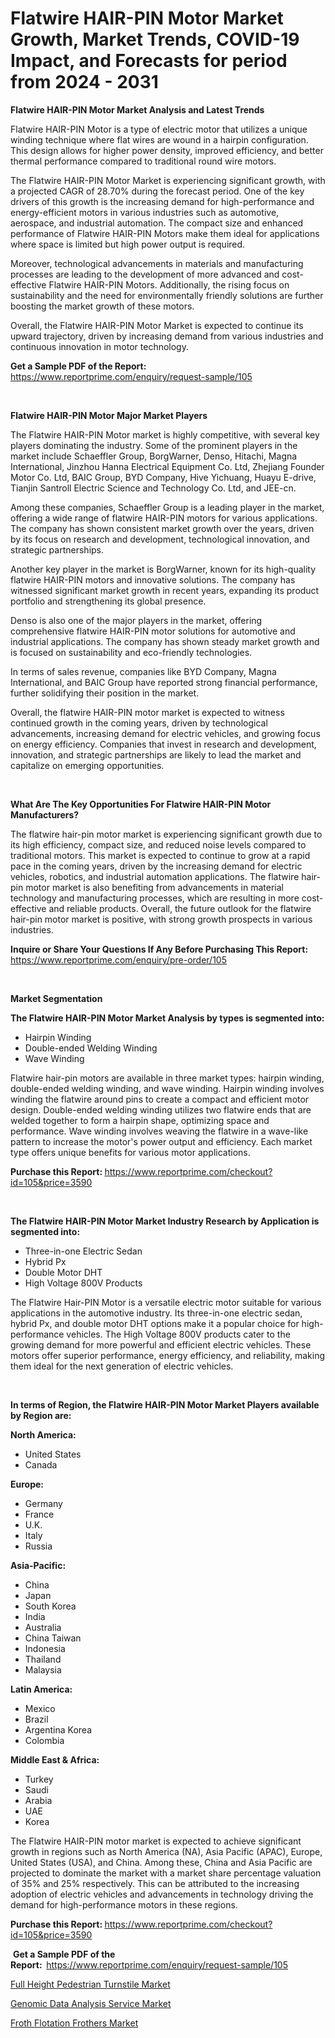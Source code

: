 <p><h1>Flatwire HAIR-PIN Motor Market Growth, Market Trends, COVID-19 Impact, and Forecasts for period from 2024 - 2031</h1></p><p><strong>Flatwire HAIR-PIN Motor Market Analysis and Latest Trends</strong></p>
<p><p>Flatwire HAIR-PIN Motor is a type of electric motor that utilizes a unique winding technique where flat wires are wound in a hairpin configuration. This design allows for higher power density, improved efficiency, and better thermal performance compared to traditional round wire motors.</p><p>The Flatwire HAIR-PIN Motor Market is experiencing significant growth, with a projected CAGR of 28.70% during the forecast period. One of the key drivers of this growth is the increasing demand for high-performance and energy-efficient motors in various industries such as automotive, aerospace, and industrial automation. The compact size and enhanced performance of Flatwire HAIR-PIN Motors make them ideal for applications where space is limited but high power output is required.</p><p>Moreover, technological advancements in materials and manufacturing processes are leading to the development of more advanced and cost-effective Flatwire HAIR-PIN Motors. Additionally, the rising focus on sustainability and the need for environmentally friendly solutions are further boosting the market growth of these motors.</p><p>Overall, the Flatwire HAIR-PIN Motor Market is expected to continue its upward trajectory, driven by increasing demand from various industries and continuous innovation in motor technology.</p></p>
<p><strong>Get a Sample PDF of the Report:&nbsp;</strong> <a href="https://www.reportprime.com/enquiry/request-sample/105">https://www.reportprime.com/enquiry/request-sample/105</a></p>
<p>&nbsp;</p>
<p><strong>Flatwire HAIR-PIN Motor Major Market Players</strong></p>
<p><p>The Flatwire HAIR-PIN Motor market is highly competitive, with several key players dominating the industry. Some of the prominent players in the market include Schaeffler Group, BorgWarner, Denso, Hitachi, Magna International, Jinzhou Hanna Electrical Equipment Co. Ltd, Zhejiang Founder Motor Co. Ltd, BAIC Group, BYD Company, Hive Yichuang, Huayu E-drive, Tianjin Santroll Electric Science and Technology Co. Ltd, and JEE-cn.</p><p>Among these companies, Schaeffler Group is a leading player in the market, offering a wide range of flatwire HAIR-PIN motors for various applications. The company has shown consistent market growth over the years, driven by its focus on research and development, technological innovation, and strategic partnerships.</p><p>Another key player in the market is BorgWarner, known for its high-quality flatwire HAIR-PIN motors and innovative solutions. The company has witnessed significant market growth in recent years, expanding its product portfolio and strengthening its global presence.</p><p>Denso is also one of the major players in the market, offering comprehensive flatwire HAIR-PIN motor solutions for automotive and industrial applications. The company has shown steady market growth and is focused on sustainability and eco-friendly technologies.</p><p>In terms of sales revenue, companies like BYD Company, Magna International, and BAIC Group have reported strong financial performance, further solidifying their position in the market.</p><p>Overall, the flatwire HAIR-PIN motor market is expected to witness continued growth in the coming years, driven by technological advancements, increasing demand for electric vehicles, and growing focus on energy efficiency. Companies that invest in research and development, innovation, and strategic partnerships are likely to lead the market and capitalize on emerging opportunities.</p></p>
<p>&nbsp;</p>
<p><strong>What Are The Key Opportunities For Flatwire HAIR-PIN Motor Manufacturers?</strong></p>
<p><p>The flatwire hair-pin motor market is experiencing significant growth due to its high efficiency, compact size, and reduced noise levels compared to traditional motors. This market is expected to continue to grow at a rapid pace in the coming years, driven by the increasing demand for electric vehicles, robotics, and industrial automation applications. The flatwire hair-pin motor market is also benefiting from advancements in material technology and manufacturing processes, which are resulting in more cost-effective and reliable products. Overall, the future outlook for the flatwire hair-pin motor market is positive, with strong growth prospects in various industries.</p></p>
<p><strong>Inquire or Share Your Questions If Any Before Purchasing This Report:</strong> <a href="https://www.reportprime.com/enquiry/pre-order/105">https://www.reportprime.com/enquiry/pre-order/105</a></p>
<p>&nbsp;</p>
<p><strong>Market Segmentation</strong></p>
<p><strong>The Flatwire HAIR-PIN Motor Market Analysis by types is segmented into:</strong></p>
<p><ul><li>Hairpin Winding</li><li>Double-ended Welding Winding</li><li>Wave Winding</li></ul></p>
<p><p>Flatwire hair-pin motors are available in three market types: hairpin winding, double-ended welding winding, and wave winding. Hairpin winding involves winding the flatwire around pins to create a compact and efficient motor design. Double-ended welding winding utilizes two flatwire ends that are welded together to form a hairpin shape, optimizing space and performance. Wave winding involves weaving the flatwire in a wave-like pattern to increase the motor's power output and efficiency. Each market type offers unique benefits for various motor applications.</p></p>
<p><strong>Purchase this Report:&nbsp;</strong><a href="https://www.reportprime.com/checkout?id=105&price=3590">https://www.reportprime.com/checkout?id=105&price=3590</a></p>
<p>&nbsp;</p>
<p><strong>The Flatwire HAIR-PIN Motor Market Industry Research by Application is segmented into:</strong></p>
<p><ul><li>Three-in-one Electric Sedan</li><li>Hybrid Px</li><li>Double Motor DHT</li><li>High Voltage 800V Products</li></ul></p>
<p><p>The Flatwire Hair-PIN Motor is a versatile electric motor suitable for various applications in the automotive industry. Its three-in-one electric sedan, hybrid Px, and double motor DHT options make it a popular choice for high-performance vehicles. The High Voltage 800V products cater to the growing demand for more powerful and efficient electric vehicles. These motors offer superior performance, energy efficiency, and reliability, making them ideal for the next generation of electric vehicles.</p></p>
<p>&nbsp;</p>
<p><strong>In terms of Region, the Flatwire HAIR-PIN Motor Market Players available by Region are:</strong></p>
<p>
    <p> <strong> North America: </strong>
        <ul>
            <li>United States</li>
            <li>Canada</li>
        </ul>
        </p> 
    <p> <strong> Europe: </strong>
        <ul>
            <li>Germany</li>
            <li>France</li>
            <li>U.K.</li>
            <li>Italy</li>
            <li>Russia</li>
        </ul>
        </p> 
    <p> <strong> Asia-Pacific: </strong>
        <ul>
            <li>China</li>
            <li>Japan</li>
            <li>South Korea</li>
            <li>India</li>
            <li>Australia</li>
            <li>China Taiwan</li>
            <li>Indonesia</li>
            <li>Thailand</li>
            <li>Malaysia</li>
        </ul>
        </p> 
    <p> <strong> Latin America: </strong>
        <ul>
            <li>Mexico</li>
            <li>Brazil</li>
            <li>Argentina Korea</li>
            <li>Colombia</li>
        </ul>
        </p> 
    <p> <strong> Middle East & Africa: </strong>
        <ul>
            <li>Turkey</li>
            <li>Saudi</li>
            <li>Arabia</li>
            <li>UAE</li>
            <li>Korea</li>
        </ul>
    </p>
    </p>
<p><p>The Flatwire HAIR-PIN motor market is expected to achieve significant growth in regions such as North America (NA), Asia Pacific (APAC), Europe, United States (USA), and China. Among these, China and Asia Pacific are projected to dominate the market with a market share percentage valuation of 35% and 25% respectively. This can be attributed to the increasing adoption of electric vehicles and advancements in technology driving the demand for high-performance motors in these regions.</p></p>
<p><strong>Purchase this Report: </strong><a href="https://www.reportprime.com/checkout?id=105&price=3590">https://www.reportprime.com/checkout?id=105&price=3590</a></p>
<p>&nbsp;<strong>Get a Sample PDF of the Report:&nbsp;&nbsp;</strong><a href="https://www.reportprime.com/enquiry/request-sample/105">https://www.reportprime.com/enquiry/request-sample/105</a></p>
<p><strong></strong></p>
<p><p><a href="https://view.publitas.com/reportprime-1/decoding-the-full-height-pedestrian-turnstile-market-a-deep-dive-into-the-latest-market-trends-market-segmentation-and-competitive-analysis/">Full Height Pedestrian Turnstile Market</a></p><p><a href="https://view.publitas.com/reportprime-1/genomic-data-analysis-service-market-growth-market-trends-covid-19-impact-and-forecasts-for-period-from-2023-2030/">Genomic Data Analysis Service Market</a></p><p><a href="https://view.publitas.com/reportprime-1/froth-flotation-frothers-market-furnish-information-about-market-size-market-share-market-dynamics-and-projections-spanning-from-2023-to-2030/">Froth Flotation Frothers Market</a></p></p>